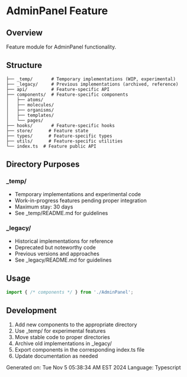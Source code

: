 # AdminPanel Feature

## Overview
Feature module for AdminPanel functionality.

## Structure
```
├── _temp/       # Temporary implementations (WIP, experimental)
├── _legacy/     # Previous implementations (archived, reference)
├── api/         # Feature-specific API
├── components/  # Feature-specific components
│   ├── atoms/
│   ├── molecules/
│   ├── organisms/
│   ├── templates/
│   └── pages/
├── hooks/       # Feature-specific hooks
├── store/      # Feature state
├── types/      # Feature-specific types
├── utils/      # Feature-specific utilities
└── index.ts  # Feature public API
```

## Directory Purposes

### _temp/
- Temporary implementations and experimental code
- Work-in-progress features pending proper integration
- Maximum stay: 30 days
- See _temp/README.md for guidelines

### _legacy/
- Historical implementations for reference
- Deprecated but noteworthy code
- Previous versions and approaches
- See _legacy/README.md for guidelines

## Usage
```typescript
import { /* components */ } from './AdminPanel';
```

## Development
1. Add new components to the appropriate directory
2. Use _temp/ for experimental features
3. Move stable code to proper directories
4. Archive old implementations in _legacy/
5. Export components in the corresponding index.ts file
6. Update documentation as needed

Generated on: Tue Nov  5 05:38:34 AM EST 2024
Language: Typescript
